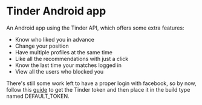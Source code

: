# Tinder Android app
An Android app using the Tinder API, which offers some extra features:
  - Know who liked you in advance
  - Change your position
  - Have multiple profiles at the same time
  - Like all the recommendations with just a click
  - Know the last time your matches logged in
  - View all the users who blocked you

There's still some work left to have a proper login with facebook, so by now, follow this [guide](http://jaanus.com/debugging-http-on-an-android-phone-or-tablet-with-charles-proxy-for-fun-and-profit/) to get the Tinder token and then place it in the build type named DEFAULT_TOKEN.
